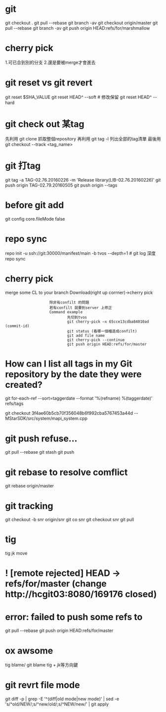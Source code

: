 # git
git checkout .
git pull --rebase
git branch -av
git checkout origin/master
git pull --rebase
git branch -av
git push origin HEAD:refs/for/marshmallow


# cherry pick
1.可已合到別的分支
2.還是要被merge才會進去

# git reset vs git revert
git reset $SHA_VALUE
git reset HEAD^ --soft # 修改保留
git reset HEAD^ --hard

# git check out 某tag
先利用 git clone 抓取整個repository
再利用 git tag -l 列出全部的tag清單
最後用 git checkout --track <tag_name>


# git 打tag
git tag -a TAG-02.76.20160226 <commit id> -m 'Release library(LIB-02.76.20160226)'
git push origin TAG-02.79.20160505
git push origin --tags

# before git add
git config core.fileMode false

# repo sync
repo init -u ssh://git:30000/manifest/main -b tvos --depth=1 # git log 深度
repo sync

# cherry pick
merge some CL to your branch
Download(right up corrner)->cherry pick

                        除非有confilt 的問題
                        若有confilt 就要到server 上修正
                        Command example
                                先切到tvos
                                git cherry-pick –x 65cce13cdba84010ad (commit-id)
                                git status (看哪一個檔造成confilt)
                                git add file name
                                git cherry-pick --continue
                                git push origin HEAD:refs/for/master


# How can I list all tags in my Git repository by the date they were created?
git for-each-ref --sort=taggerdate --format '%(refname) %(taggerdate)' refs/tags

git checkout 3f4ae60b5cb70f356048b6f992cba5767453a44d -- MStarSDK/src/system/mapi_system.cpp


# git push refuse...
git pull --rebase
git stash
git push

# git rebase to resolve comflict
git rebase origin/master

# git tracking
git checkout -b snr origin/snr
git co snr
git checkout snr
git pull

# tig
tig
jk move

#  ! [remote rejected] HEAD -> refs/for/master (change http://hcgit03:8080/169176 closed)
# error: failed to push some refs to
 git pull --rebase
 git push origin HEAD:refs/for/master

# ox awsome
tig blame/ git blame
tig   +  jk等方向鍵

# git revrt file mode
git diff -p | grep -E '^(diff|old mode|new mode)' | sed -e 's/^old/NEW/;s/^new/old/;s/^NEW/new/' | git apply
